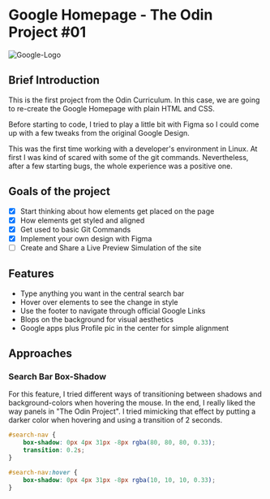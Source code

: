 # Google Homepage - The Odin Project #01

![Google-Logo](https://user-images.githubusercontent.com/66780327/112620395-c3381280-8e28-11eb-872e-19d1cf31583a.png)

## Brief Introduction 

This is the first project from the Odin Curriculum. In this case, we are going to re-create the Google Homepage with plain HTML and CSS. 

Before starting to code, I tried to play a little bit with Figma so I could come up with a few tweaks from the original Google Design. 

This was the first time working with a developer's environment in Linux. At first I was kind of scared with some of the git commands. Nevertheless, after a few starting bugs, the whole experience was a positive one. 

## Goals of the project

- [X] Start thinking about how elements get placed on the page
- [X] How elements get styled and aligned 
- [X] Get used to basic Git Commands
- [X] Implement your own design with Figma
- [ ] Create and Share a Live Preview Simulation of the site 

## Features 

- Type anything you want in the central search bar
- Hover over elements to see the change in style
- Use the footer to navigate through official Google Links 
- Blops on the background for visual aesthetics 
- Google apps plus Profile pic in the center for simple alignment

## Approaches 

### Search Bar Box-Shadow 

For this feature, I tried different ways of transitioning between shadows and background-colors when hovering the mouse. In the end, I really liked the way panels in "The Odin Project". I tried mimicking that effect by putting a darker color when hovering and using a transition of 2 seconds. 

```css 
#search-nav {
    box-shadow: 0px 4px 31px -8px rgba(80, 80, 80, 0.33);
    transition: 0.2s;
}

#search-nav:hover {
    box-shadow: 0px 4px 31px -8px rgba(10, 10, 10, 0.33);
}
```
